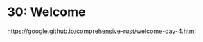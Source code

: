 # 30: Welcome

https://google.github.io/comprehensive-rust/welcome-day-4.html

<!-- MarkdownTOC -->

<!-- /MarkdownTOC -->
